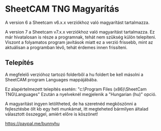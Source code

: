 # SheetCAM TNG Magyarítás

A version 6 a Sheetcam v6.x.x verziókhoz való magyarítást tartalmazza.

A version 7 a Sheetcam v7.x.x verziókhoz való magyarítást tartalmazza. Ez már hivatalosan is része a programnak, tehát nem szükség külön telepíteni. Viszont a folyamatos program javítások miatt ez a verzió frissebb, mint az aktuálisan a programban lévő, tehát érdemes innen frissíteni.


## Telepítés
A megfelelő verzióhoz tartozó folderből a hu foldert be kell másolni a SheetCAM program Languages mappájábába.

Ez alapértelmezett telepítés esetén: "c:\Program Files (x86)\SheetCam TNG\Languages\"
Ezután a nyelveknél megjelenik a "Hungarian (hu)" opció.

A magyarítást ingyen letöltheted, de ha szeretnéd megköszönni a fejlesztésbe ölt kb egy heti munkámat, itt megteheted bármilyen általad választott összeggel, amiért előre is köszönet!

https://paypal.me/bunnyhu
